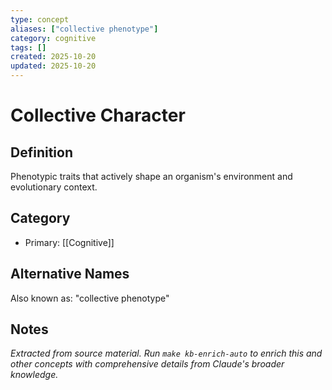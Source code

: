 ```yaml
---
type: concept
aliases: ["collective phenotype"]
category: cognitive
tags: []
created: 2025-10-20
updated: 2025-10-20
---
```


# Collective Character

## Definition

Phenotypic traits that actively shape an organism's environment and evolutionary context.

## Category

- Primary: [[Cognitive]]

## Alternative Names

Also known as: "collective phenotype"

## Notes

*Extracted from source material. Run `make kb-enrich-auto` to enrich this and other concepts with comprehensive details from Claude's broader knowledge.*
